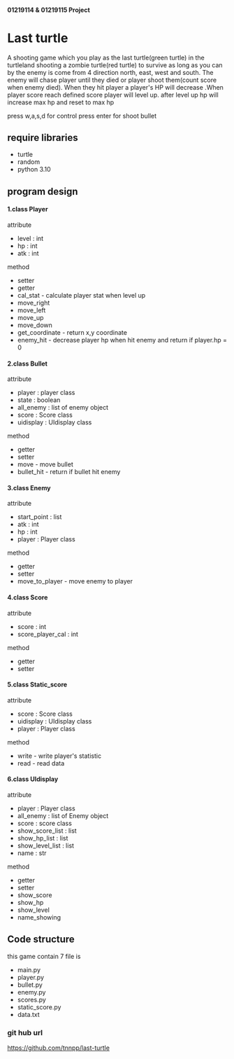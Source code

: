 #### 01219114 & 01219115 Project
# **Last turtle**
A shooting game which you play as the last turtle(green turtle) in the turtleland shooting a zombie turtle(red turtle) to survive as long as you can
by the enemy is come from 4 direction north, east, west and south. The enemy will chase player until they died or player shoot them(count score when enemy died).
When they hit player a player's HP will decrease .When player score reach defined score player will level up.
after level up hp will increase max hp and reset to max hp  

press w,a,s,d for control
press enter for shoot bullet

## require libraries
* turtle 
* random
* python 3.10

## program design

#### 1.class Player 
attribute
* level : int 
* hp : int 
* atk : int

method
* setter
* getter
* cal_stat - calculate player stat when level up
* move_right
* move_left
* move_up
* move_down
* get_coordinate - return x,y coordinate
* enemy_hit - decrease player hp when hit enemy and return if player.hp = 0

#### 2.class Bullet
attribute
* player : player class
* state : boolean
* all_enemy : list of enemy object
* score : Score class
* uidisplay : UIdisplay class 

method
* getter
* setter
* move - move bullet 
* bullet_hit - return if bullet hit enemy

#### 3.class Enemy
attribute
* start_point : list
* atk : int
* hp : int
* player : Player class

method
* getter 
* setter
* move_to_player - move enemy to player

#### 4.class Score
attribute
* score : int
* score_player_cal : int

method 
* getter
* setter

#### 5.class Static_score
attribute
* score : Score class 
* uidisplay : UIdisplay class
* player : Player class 

method
* write - write player's statistic
* read - read data 

#### 6.class UIdisplay
attribute
* player : Player class
* all_enemy : list of Enemy object
* score : score class
* show_score_list : list
* show_hp_list : list
* show_level_list : list
* name : str

method
* getter
* setter
* show_score
* show_hp
* show_level
* name_showing


## Code structure
this game contain 7 file is 
* main.py
* player.py
* bullet.py
* enemy.py
* scores.py
* static_score.py
* data.txt

### git hub url
https://github.com/tnnpp/last-turtle




